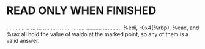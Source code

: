 # READ ONLY WHEN FINISHED
.
.
.
.
.
..
..
...
...
....
.....
.......
........
..........
............
%edi, -0x4(%rbp), %eax, and %rax all hold the value of waldo at the marked point, so any of them is a valid answer.
